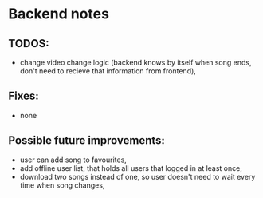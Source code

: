 # Backend notes
## TODOS:
 - change video change logic (backend knows by itself when song ends, don't need to recieve that information from frontend),

## Fixes:
 - none

## Possible future improvements:
 - user can add song to favourites,
 - add offline user list, that holds all users that logged in at least once,
 - download two songs instead of one, so user doesn't need to wait every time when song changes,